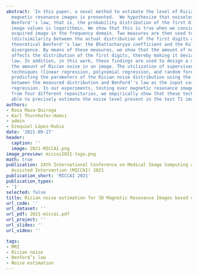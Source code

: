 ```yaml
---
abstract: 'In this paper, a novel method to estimate the level of Rician noise in
  magnetic resonance images is presented.  We hypothesize that noiseless images follow
  Benford''s law, that is, the probability distribution of the first digit of the
  image values is logarithmic. We show that this is true when we consider the raw
  acquired image in the frequency domain. Two measures are then used to quantify the
  (dis)similarity between the actual distribution of the first digits and the more
  theoretical Benford''s law: the Bhattacharyya coefficient and the Kullback-Leibler
  divergence. By means of these measures, we show that the amount of noise directly
  affects the distribution of the first digits, thereby making it deviate from Benford''s
  law. In addition, in this work, these findings are used to design a method to estimate
  the amount of Rician noise in an image. The utilization of supervised machine learning
  techniques (linear regression, polynomial regression, and random forest) allows
  predicting the parameters of the Rician noise distribution using the dissimilarity
  between the measured distribution and Benford''s law as the input variable for the
  regression. In our experiments, testing over magnetic resonance images of 75 individuals
  from four different repositories, we empirically show that these techniques are
  able to precisely estimate the noise level present in the test T1 images. '
authors:
- Rosa Maza-Quiroga
- Karl Thurnhofer-Hemsi
- admin
- Ezequiel López-Rubio
date: '2021-09-27'
header:
  caption: ''
  image: 2021-MICCAI.png
image_preview: miccai2021-logo.png
math: true
publication: 24th International Conference on Medical Image Computing and Computer
  Assisted Intervention (MICCAI) 2021
publication_short: 'MICCAI 2021'
publication_types:
- '1'
selected: false
title: Rician noise estimation for 3D Magnetic Resonance Images based on Benford's Law
url_code: ''
url_dataset: ''
url_pdf: 2021-miccai.pdf
url_project: ''
url_slides: ''
url_video: ''

tags:
- MRI
- Rician noise
- Benford’s law
- Noise estimation 
---
```


